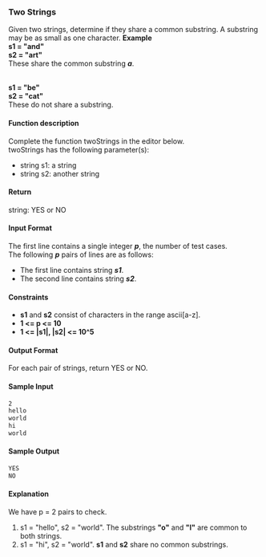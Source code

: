 ### Two Strings
Given two strings, determine if they share a common substring. A substring may be as small as one character.
**Example** <br>
**s1 = "and"** <br>
**s2 = "art"** <br>
These share the common substring ***a***. <br>
<br>

**s1 = "be"** <br>
**s2 = "cat"** <br>
These do not share a substring.

#### Function description
Complete the function twoStrings in the editor below. <br>
twoStrings has the following parameter(s): <br>
* string s1: a string <br>
* string s2: another string <br>

#### Return
string: YES or NO

#### Input Format
The first line contains a single integer ***p***, the number of test cases. <br>
The following ***p*** pairs of lines are as follows: <br>
* The first line contains string ***s1***.
* The second line contains string ***s2***.

#### Constraints
* **s1** and **s2** consist of characters in the range ascii[a-z].
* **1 <= p <= 10**
* **1 <= |s1|, |s2| <= 10^5**

#### Output Format
For each pair of strings, return YES or NO.

#### Sample Input
```bash
2
hello
world
hi
world
```

#### Sample Output
```bash
YES
NO
```
#### Explanation
We have p = 2 pairs to check.
1. s1 = "hello", s2 = "world". The substrings **"o"** and **"l"** are common to both strings.
2. s1 = "hi", s2 = "world".  **s1** and **s2**  share no common substrings.
